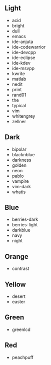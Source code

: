 ## Light ##

* acid
* bright
* dull
* emacs
* ide-anjuta
* ide-codewarrior
* ide-devcpp
* ide-eclipse
* ide-kdev
* ide-msvpp
* kwrite
* matlab
* nedit
* print
* rand01
* the
* typical
* vim
* whitengrey
* zellner

## Dark ##

* bipolar
* blacknblue
* darkness
* golden
* neon
* pablo
* vampire
* vim-dark
* whatis

## Blue ##

* berries-dark
* berries-light
* darkblue
* navy
* night

## Orange ##

* contrast

## Yellow ##

* desert
* easter

## Green ##

* greenlcd

## Red ##

* peachpuff
